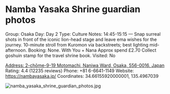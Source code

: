 # Namba Yasaka Shrine guardian photos

Group: Osaka
Day: Day 2
Type: Culture
Notes: 14:45-15:15 — Snap surreal shots in front of the iconic lion-head stage and leave ema wishes for the journey. 10-minute stroll from Kuromon via backstreets; best lighting mid-afternoon. Booking: None. With You + Nana Approx spend £2.70 Collect goshuin stamp for the travel shrine book.
Visited: No

[Address: 2-chōme-9-19 Motomachi, Naniwa Ward, Osaka, 556-0016, Japan](https://maps.google.com/?cid=9278387310004857503)
Rating: 4.4 (12235 reviews)
Phone: +81 6-6641-1149
Website: https://nambayasaka.jp/
Coordinates: 34.66155920000001, 135.4967039

![namba_yasaka_shrine_guardian_photos.jpg](Namba%20Yasaka%20Shrine%20guardian%20photos%20nambayasakas017a000c47/namba_yasaka_shrine_guardian_photos.jpg)

